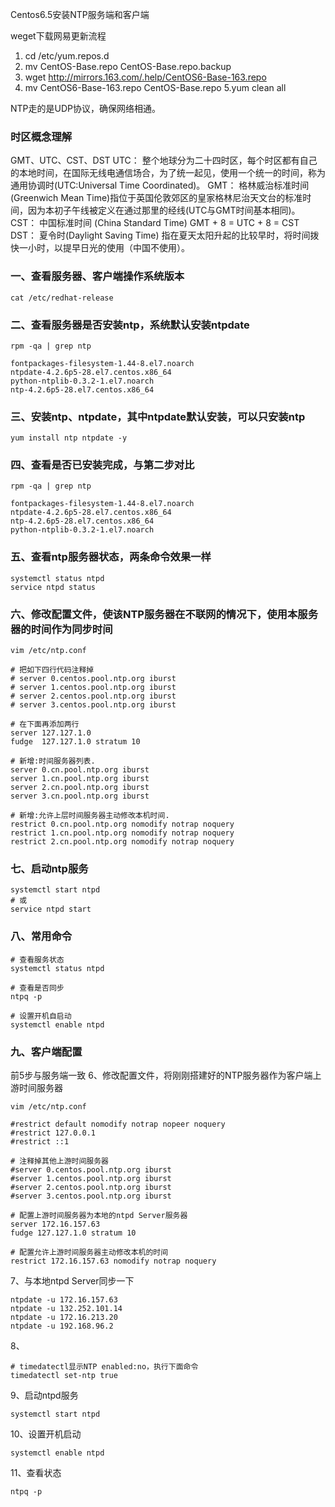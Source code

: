 Centos6.5安装NTP服务端和客户端

weget下载网易更新流程
1. cd /etc/yum.repos.d
2. mv CentOS-Base.repo CentOS-Base.repo.backup
3. wget http://mirrors.163.com/.help/CentOS6-Base-163.repo
4. mv CentOS6-Base-163.repo CentOS-Base.repo
5.yum clean all

NTP走的是UDP协议，确保网络相通。
### 时区概念理解
GMT、UTC、CST、DST
UTC：
整个地球分为二十四时区，每个时区都有自己的本地时间，在国际无线电通信场合，为了统一起见，使用一个统一的时间，称为通用协调时(UTC:Universal Time Coordinated)。
GMT：
格林威治标准时间 (Greenwich Mean Time)指位于英国伦敦郊区的皇家格林尼治天文台的标准时间，因为本初子午线被定义在通过那里的经线(UTC与GMT时间基本相同)。
CST：
中国标准时间 (China Standard Time)
GMT + 8 = UTC + 8 = CST
DST：
夏令时(Daylight Saving Time) 指在夏天太阳升起的比较早时，将时间拨快一小时，以提早日光的使用（中国不使用）。
### 一、查看服务器、客户端操作系统版本
```shell
cat /etc/redhat-release
```
### 二、查看服务器是否安装ntp，系统默认安装ntpdate
```shell
rpm -qa | grep ntp

fontpackages-filesystem-1.44-8.el7.noarch
ntpdate-4.2.6p5-28.el7.centos.x86_64
python-ntplib-0.3.2-1.el7.noarch
ntp-4.2.6p5-28.el7.centos.x86_64
```
### 三、安装ntp、ntpdate，其中ntpdate默认安装，可以只安装ntp
```shell
yum install ntp ntpdate -y
```
### 四、查看是否已安装完成，与第二步对比
```shell
rpm -qa | grep ntp

fontpackages-filesystem-1.44-8.el7.noarch
ntpdate-4.2.6p5-28.el7.centos.x86_64
ntp-4.2.6p5-28.el7.centos.x86_64
python-ntplib-0.3.2-1.el7.noarch
```
### 五、查看ntp服务器状态，两条命令效果一样
```shell
systemctl status ntpd
service ntpd status
```
### 六、修改配置文件，使该NTP服务器在不联网的情况下，使用本服务器的时间作为同步时间
```shell
vim /etc/ntp.conf

# 把如下四行代码注释掉
# server 0.centos.pool.ntp.org iburst
# server 1.centos.pool.ntp.org iburst
# server 2.centos.pool.ntp.org iburst
# server 3.centos.pool.ntp.org iburst

# 在下面再添加两行
server 127.127.1.0 
fudge  127.127.1.0 stratum 10

# 新增:时间服务器列表.
server 0.cn.pool.ntp.org iburst
server 1.cn.pool.ntp.org iburst
server 2.cn.pool.ntp.org iburst
server 3.cn.pool.ntp.org iburst

# 新增:允许上层时间服务器主动修改本机时间.
restrict 0.cn.pool.ntp.org nomodify notrap noquery
restrict 1.cn.pool.ntp.org nomodify notrap noquery
restrict 2.cn.pool.ntp.org nomodify notrap noquery
```
### 七、启动ntp服务
```shell
systemctl start ntpd
# 或
service ntpd start
```
### 八、常用命令
```shell
# 查看服务状态
systemctl status ntpd

# 查看是否同步
ntpq -p

# 设置开机自启动
systemctl enable ntpd
```
### 九、客户端配置
前5步与服务端一致
6、修改配置文件，将刚刚搭建好的NTP服务器作为客户端上游时间服务器
```shell
vim /etc/ntp.conf

#restrict default nomodify notrap nopeer noquery
#restrict 127.0.0.1 
#restrict ::1

# 注释掉其他上游时间服务器
#server 0.centos.pool.ntp.org iburst
#server 1.centos.pool.ntp.org iburst
#server 2.centos.pool.ntp.org iburst
#server 3.centos.pool.ntp.org iburst

# 配置上游时间服务器为本地的ntpd Server服务器
server 172.16.157.63
fudge 127.127.1.0 stratum 10

# 配置允许上游时间服务器主动修改本机的时间
restrict 172.16.157.63 nomodify notrap noquery
```
7、与本地ntpd Server同步一下
```shell
ntpdate -u 172.16.157.63
ntpdate -u 132.252.101.14
ntpdate -u 172.16.213.20
ntpdate -u 192.168.96.2
```
8、
```
# timedatectl显示NTP enabled:no，执行下面命令
timedatectl set-ntp true
```
9、启动ntpd服务
```shell
systemctl start ntpd
```
10、设置开机启动
```shell
systemctl enable ntpd
```
11、查看状态
```shell
ntpq -p
```

